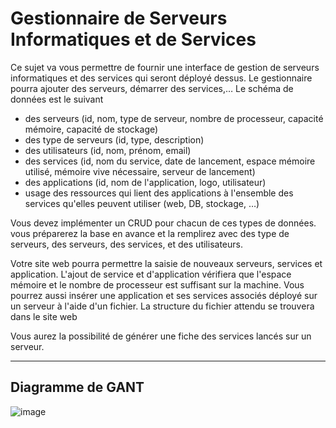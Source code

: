 # Gestionnaire de Serveurs Informatiques et de Services

Ce sujet va vous permettre de fournir une interface de gestion de serveurs informatiques et des services qui seront déployé dessus. Le gestionnaire pourra ajouter des serveurs, démarrer des services,… Le schéma de données est le suivant

- des serveurs (id, nom, type de serveur, nombre de processeur, capacité mémoire, capacité de stockage)
- des type de serveurs (id, type, description)
- des utilisateurs (id, nom, prénom, email)
- des services (id, nom du service, date de lancement, espace mémoire utilisé, mémoire vive nécessaire, serveur de lancement)
- des applications (id, nom de l'application, logo, utilisateur)
- usage des ressources qui lient des applications à l'ensemble des services qu'elles peuvent utiliser (web, DB, stockage, …)

Vous devez implémenter un CRUD pour chacun de ces types de données. vous préparerez la base en avance et la remplirez avec des type de serveurs, des serveurs, des services, et des utilisateurs.

Votre site web pourra permettre la saisie de nouveaux serveurs, services  et application. L'ajout de service et d'application vérifiera que l'espace mémoire et le nombre de processeur est suffisant sur la machine. Vous pourrez aussi insérer une application et ses services associés déployé sur un serveur à l'aide d'un fichier. La structure du fichier attendu se trouvera dans le site web

Vous aurez la possibilité de générer une fiche des services lancés sur un serveur. 




_______________________________________________________
<h2>Diagramme de GANT</h2>

![image](https://github.com/brioniep/Administration_serveurs/assets/147743931/003f4998-eeb4-4467-9025-bdcfcc7d4e1b)

